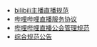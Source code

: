 - [bilibili主播直播规范](/ptzc/bilibili/bilibili主播直播规范.md)
- [哔哩哔哩直播服务协议](/ptzc/bilibili/哔哩哔哩直播服务协议.md)
- [哔哩哔哩直播公会管理规范](/ptzc/bilibili/2023年直播公会管理规范.md)
- [综合规范公告](/ptzc/bilibili/综合规范公告.md)